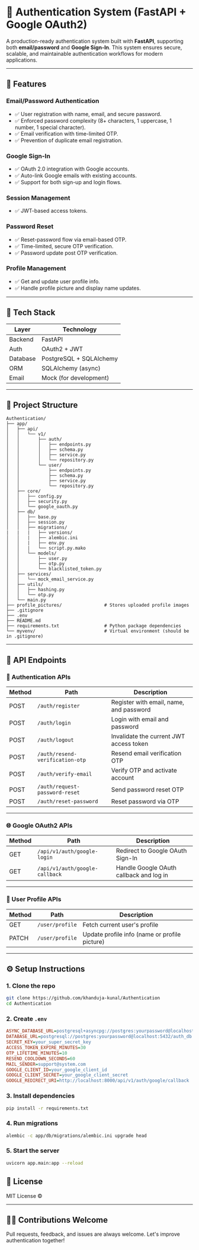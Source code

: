 # 🔐 Authentication System (FastAPI + Google OAuth2)

A production-ready authentication system built with **FastAPI**, supporting both **email/password** and **Google Sign-In**. This system ensures secure, scalable, and maintainable authentication workflows for modern applications.

---

## 🚀 Features

### Email/Password Authentication
- ✅ User registration with name, email, and secure password.
- ✅ Enforced password complexity (8+ characters, 1 uppercase, 1 number, 1 special character).
- ✅ Email verification with time-limited OTP.
- ✅ Prevention of duplicate email registration.

### Google Sign-In
- ✅ OAuth 2.0 integration with Google accounts.
- ✅ Auto-link Google emails with existing accounts.
- ✅ Support for both sign-up and login flows.

### Session Management
- ✅ JWT-based access tokens.

### Password Reset
- ✅ Reset-password flow via email-based OTP.
- ✅ Time-limited, secure OTP verification.
- ✅ Password update post OTP verification.

### Profile Management
- ✅ Get and update user profile info.
- ✅ Handle profile picture and display name updates.

---

## 🧱 Tech Stack

| Layer        | Technology             |
|--------------|-------------------------|
| Backend      | FastAPI                 |
| Auth         | OAuth2 + JWT            |
| Database     | PostgreSQL + SQLAlchemy |
| ORM          | SQLAlchemy (async)      |
| Email        | Mock (for development)  |

---

## 📁 Project Structure

```
Authentication/
├── app/
│   ├── api/
│   │   └── v1/
│   │       ├── auth/
│   │       │   ├── endpoints.py
│   │       │   ├── schema.py
│   │       │   ├── service.py
│   │       │   └── repository.py
│   │       └── user/
│   │           ├── endpoints.py
│   │           ├── schema.py
│   │           ├── service.py
│   │           └── repository.py
│   ├── core/
│   │   ├── config.py
│   │   ├── security.py
│   │   └── google_oauth.py
│   ├── db/
│   │   ├── base.py
│   │   ├── session.py
│   │   ├── migrations/
|   |   |   ├── versions/
│   │   |   ├── alembic.ini
│   │   |   ├── env.py
│   │   |   └── script.py.mako
│   │   └── models/
│   │       ├── user.py
│   │       ├── otp.py
│   │       └── blacklisted_token.py
│   ├── services/
│   │   └── mock_email_service.py
│   ├── utils/
│   │   ├── hashing.py
│   │   └── otp.py
│   └── main.py
├── profile_pictures/                # Stores uploaded profile images
├── .gitignore 
├── .env                      
├── README.md                        
├── requirements.txt                 # Python package dependencies
└── myvenv/                          # Virtual environment (should be in .gitignore)

```

---

## 🔑 API Endpoints
### 🔐 Authentication APIs

| Method | Path                              | Description                                       |
|--------|-----------------------------------|---------------------------------------------------|
| POST   | `/auth/register`                  | Register with email, name, and password           |
| POST   | `/auth/login`                     | Login with email and password                     |
| POST   | `/auth/logout`                    | Invalidate the current JWT access token           |
| POST   | `/auth/resend-verification-otp`   | Resend email verification OTP                     |
| POST   | `/auth/verify-email`              | Verify OTP and activate account                   |
| POST   | `/auth/request-password-reset`    | Send password reset OTP                           |
| POST   | `/auth/reset-password`            | Reset password via OTP                            |

---

### 🌐 Google OAuth2 APIs

| Method | Path                              | Description                                       |
|--------|-----------------------------------|---------------------------------------------------|
| GET    | `/api/v1/auth/google-login`       | Redirect to Google OAuth Sign-In                  |
| GET    | `/api/v1/auth/google-callback`    | Handle Google OAuth callback and log in           |

---

### 👤 User Profile APIs

| Method | Path                              | Description                                       |
|--------|-----------------------------------|---------------------------------------------------|
| GET    | `/user/profile`                   | Fetch current user's profile                      |
| PATCH  | `/user/profile`                   | Update profile info (name or profile picture)     |

---

## ⚙️ Setup Instructions

### 1. Clone the repo
```bash
git clone https://github.com/khanduja-kunal/Authentication
cd Authentication
```

### 2. Create `.env`
```ini
ASYNC_DATABASE_URL=postgresql+asyncpg://postgres:yourpassword@localhost:5432/auth_db
DATABASE_URL=postgresql://postgres:yourpassword@localhost:5432/auth_db
SECRET_KEY=your_super_secret_key
ACCESS_TOKEN_EXPIRE_MINUTES=30
OTP_LIFETIME_MINUTES=10
RESEND_COOLDOWN_SECONDS=60
MAIL_SENDER=support@system.com
GOOGLE_CLIENT_ID=your_google_client_id
GOOGLE_CLIENT_SECRET=your_google_client_secret
GOOGLE_REDIRECT_URI=http://localhost:8000/api/v1/auth/google/callback
```

### 3. Install dependencies
```bash
pip install -r requirements.txt
```

### 4. Run migrations
```bash
alembic -c app/db/migrations/alembic.ini upgrade head
```

### 5. Start the server
```bash
uvicorn app.main:app --reload
```
## 📄 License

MIT License ©

---

## 🙋‍♂️ Contributions Welcome

Pull requests, feedback, and issues are always welcome. Let's improve authentication together!
